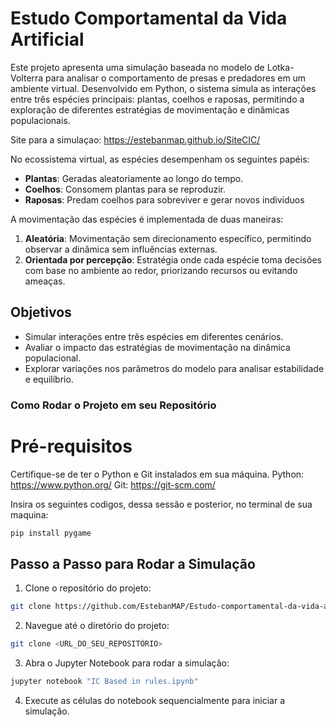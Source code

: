 # Estudo Comportamental da Vida Artificial

  Este projeto apresenta uma simulação baseada no modelo de Lotka-Volterra para analisar o comportamento de presas e predadores em um ambiente virtual. Desenvolvido em Python, o sistema simula as interações entre três espécies principais: plantas, coelhos e raposas, permitindo a exploração de diferentes estratégias de movimentação e dinâmicas populacionais.

Site para a simulaçao: https://estebanmap.github.io/SiteCIC/

No ecossistema virtual, as espécies desempenham os seguintes papéis:
- **Plantas**: Geradas aleatoriamente ao longo do tempo.
- **Coelhos**: Consomem plantas para se reproduzir.
- **Raposas**: Predam coelhos para sobreviver e gerar novos indivíduos

A movimentação das espécies é implementada de duas maneiras:
1. **Aleatória**: Movimentação sem direcionamento específico, permitindo observar a dinâmica sem influências externas.
2. **Orientada por percepção**: Estratégia onde cada espécie toma decisões com base no ambiente ao redor, priorizando recursos ou evitando ameaças.

## Objetivos

- Simular interações entre três espécies em diferentes cenários.
- Avaliar o impacto das estratégias de movimentação na dinâmica populacional.
- Explorar variações nos parâmetros do modelo para analisar estabilidade e equilíbrio.

### Como Rodar o Projeto em seu Repositório
# Pré-requisitos
Certifique-se de ter o Python e Git instalados em sua máquina.
Python: https://www.python.org/
Git: https://git-scm.com/

Insira os seguintes codigos, dessa sessão e posterior, no terminal de sua maquina:
```bash
pip install pygame
````
## Passo a Passo para Rodar a Simulação
1. Clone o repositório do projeto:
```bash
git clone https://github.com/EstebanMAP/Estudo-comportamental-da-vida-artificial
```
2. Navegue até o diretório do projeto:
```bash
git clone <URL_DO_SEU_REPOSITÓRIO>
```
3. Abra o Jupyter Notebook para rodar a simulação:
```bash
jupyter notebook "IC Based in rules.ipynb"
```
4. Execute as células do notebook sequencialmente para iniciar a simulação.

